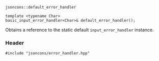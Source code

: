     jsoncons::default_error_handler

    template <typename Char>
    basic_input_error_handler<Char>& default_error_handler(); 

Obtains a reference to the static default `input_error_handler` instance.

### Header

    #include "jsoncons/error_handler.hpp"



